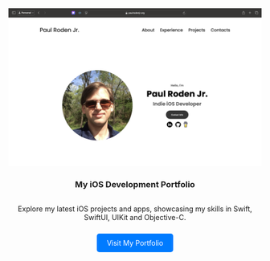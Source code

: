 <div style="display: flex; flex-direction: column; align-items: center; text-align: center;">
    <a href="https://paulrodenjr.org" target="_blank" rel="noopener noreferrer">
        <img src="Images/Screenshot 2025-02-14.png" alt="Website Preview" width="600" />
    </a>
    <h3>My iOS Development Portfolio</h3>
    <p>Explore my latest iOS projects and apps, showcasing my skills in Swift, SwiftUI, UIKit and Objective-C.</p>
    <a href="https://paulrodenjr.org" target="_blank" rel="noopener noreferrer" style="display: inline-block; padding: 10px 20px; margin-top: 10px; background-color: #007bff; color: #fff; text-decoration: none; border-radius: 5px;">Visit My Portfolio</a>
</div>
